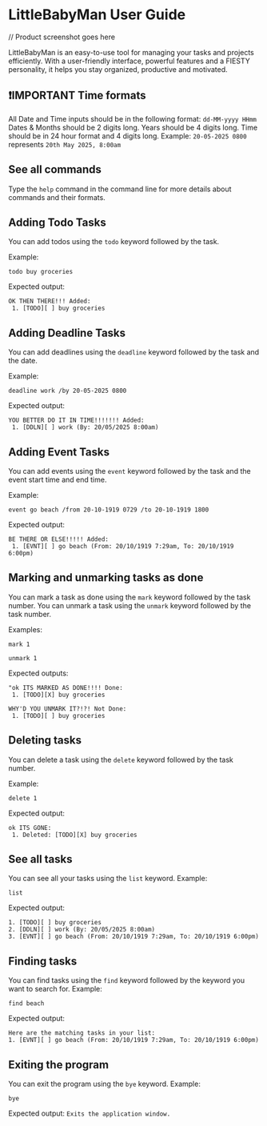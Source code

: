 # LittleBabyMan User Guide

// Product screenshot goes here

LittleBabyMan is an easy-to-use tool for managing your tasks 
and projects efficiently. With a user-friendly interface, 
powerful features and a FIESTY personality, it helps you stay 
organized, productive and motivated.


## ❗**IMPORTANT** Time formats
All Date and Time inputs should be in the following format:
`dd-MM-yyyy HHmm`<br>
Dates & Months should be 2 digits long. Years should be 4 digits long.
Time should be in 24 hour format and 4 digits long.
Example: `20-05-2025 0800` represents `20th May 2025, 8:00am`

## See all commands 

Type the `help` command in the command line for more
details about commands and their formats.

## Adding Todo Tasks

You can add todos using the `todo` keyword followed by the task.

Example:
```
todo buy groceries
```

Expected output:

```
OK THEN THERE!!! Added:
 1. [TODO][ ] buy groceries
```

## Adding Deadline Tasks

You can add deadlines using the `deadline` keyword
followed by the task and the date.

Example: 
```
deadline work /by 20-05-2025 0800
```

Expected output:

```
YOU BETTER DO IT IN TIME!!!!!!! Added: 
 1. [DDLN][ ] work (By: 20/05/2025 8:00am)
```

## Adding Event Tasks

You can add events using the `event` keyword followed by the task and the event start time and end time.

Example:
```
event go beach /from 20-10-1919 0729 /to 20-10-1919 1800
```

Expected output:

```
BE THERE OR ELSE!!!!! Added:
 1. [EVNT][ ] go beach (From: 20/10/1919 7:29am, To: 20/10/1919 6:00pm) 
```

## Marking and unmarking tasks as done

You can mark a task as done using the `mark` keyword followed by the task number.
You can unmark a task using the `unmark` keyword followed by the task number.

Examples:
```
mark 1
```
```
unmark 1
```

Expected outputs:
```
"ok ITS MARKED AS DONE!!!! Done:
 1. [TODO][X] buy groceries
```
```
WHY'D YOU UNMARK IT?!?! Not Done:
 1. [TODO][ ] buy groceries
```

## Deleting tasks

You can delete a task using the `delete` keyword followed by the task number.

Example:
```
delete 1
```
Expected output:
```
ok ITS GONE:
 1. Deleted: [TODO][X] buy groceries
```

## See all tasks

You can see all your tasks using the `list` keyword.
Example:
```
list
```
Expected output:
```
1. [TODO][ ] buy groceries
2. [DDLN][ ] work (By: 20/05/2025 8:00am)
3. [EVNT][ ] go beach (From: 20/10/1919 7:29am, To: 20/10/1919 6:00pm)
```

## Finding tasks
You can find tasks using the `find` keyword followed by the keyword you want to search for.
Example:
```
find beach
```
Expected output:
```
Here are the matching tasks in your list:
1. [EVNT][ ] go beach (From: 20/10/1919 7:29am, To: 20/10/1919 6:00pm)
``` 
## Exiting the program
You can exit the program using the `bye` keyword.
Example:
```
bye
```
Expected output:
`Exits the application window.`